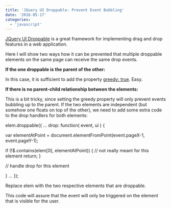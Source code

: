 ```yaml
---
title: 'JQuery UI Droppable: Prevent Event Bubbling'
date: '2016-05-17'
categories:
  - 'javascript'
---
```


[JQuery UI Droppable](https://jqueryui.com/droppable/) is a great framework for implementing drag and drop features in a web application.

Here I will show two ways how it can be prevented that multiple droppable elements on the same page can receive the same drop events.

**If the one droppable is the parent of the other:**

In this case, it is sufficient to add the property [greedy: true](http://api.jqueryui.com/droppable/#option-greedy). Easy.

**If there is no parent-child relationship between the elements:**

This is a bit tricky, since setting the greedy property will only prevent events bubbling up to the parent. If the two elements are independent (but somehow one floats on top of the other), we need to add some extra code to the drop handlers for both elements:

elem.droppable({
...
drop: function( event, ui ) {

var elementAtPoint = document.elementFromPoint(event.pageX-1, event.pageY-1);

if (!$.contains(elem\[0\], elementAtPoint)) {
// not really meant for this element
return;
}

// handle drop for this element

}
...
});

Replace elem with the two respective elements that are droppable.

This code will assure that the event will only be triggered on the element that is visible for the user.

